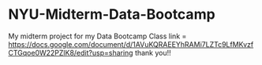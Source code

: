# NYU-Midterm-Data-Bootcamp
My midterm project for my Data Bootcamp Class
link = https://docs.google.com/document/d/1AVuKQRAEEYhRAMi7LZTc9LfMKvzfCTGqoe0W22PZlK8/edit?usp=sharing
thank you!!
